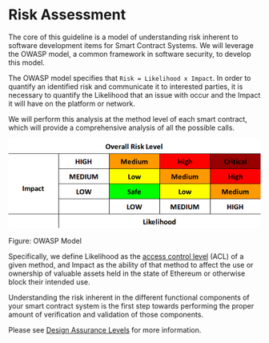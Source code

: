 # Risk Assessment

The core of this guideline is a model of understanding risk inherent to software development items for Smart Contract Systems.
We will leverage the OWASP model, a common framework in software security, to develop this model.

The OWASP model specifies that `Risk = Likelihood x Impact`. In order to quantify an identified risk
and communicate it to interested parties, it is necessary to quantify the Likelihood that an issue with occur
and the Impact it will have on the platform or network.

We will perform this analysis at the method level of each smart contract, which will provide
a comprehensive analysis of all the possible calls.
  
![Risk Rating](risk_levels.png)

Figure: OWASP Model

Specifically, we define Likelihood as the [access control level](access-control-level) (ACL) of a given method,
and Impact as the ability of that method to affect the use or ownership of valuable assets
held in the state of Ethereum or otherwise block their intended use.

Understanding the risk inherent in the different functional components of your smart contract system
is the first step towards performing the proper amount of verification and validation of those components.

Please see [Design Assurance Levels](design-assurance-level) for more information.
